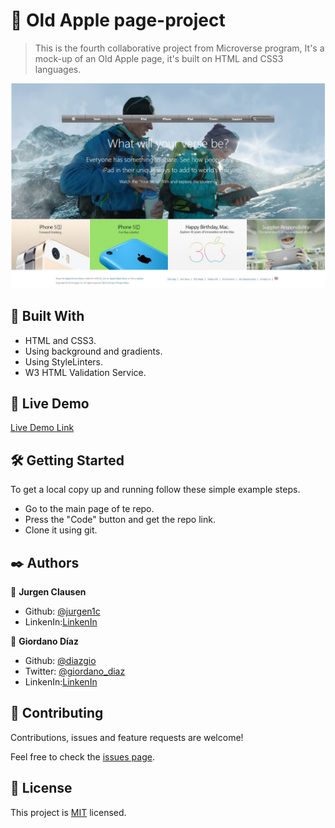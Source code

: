 #  🧐 Old Apple page-project

> This is the fourth collaborative project from Microverse program, It's a mock-up of an Old Apple page, it's built on HTML and CSS3 languages.

![screenshot](./images/screen-shoot.jpg)


## 🔧 Built With

- HTML and CSS3.
- Using background and gradients.
- Using StyleLinters.
- W3 HTML Validation Service.

## 🔴 Live Demo

[Live Demo Link](https://rawcdn.githack.com/diazgio/Old-Apple-Page-project/tree/feature-branch)


## 🛠 Getting Started

To get a local copy up and running follow these simple example steps.

- Go to the main page of te repo.
- Press the "Code" button and get the repo link.
- Clone it using git.

## ✒️ Authors

👤 **Jurgen Clausen**

- Github: [@jurgen1c](https://github.com/jurgen1c)
- LinkenIn:[LinkenIn](https://www.linkedin.com/in/jurgen-clausen-2740061a9/)

👤 **Giordano Díaz**

- Github: [@diazgio](https://github.com/diazgio)
- Twitter: [@giordano_diaz](https://twitter.com/giordano_diaz)
- LinkenIn:[LinkenIn](www.linkedin.com/in/Giordano-Diaz)

## 🤝 Contributing

Contributions, issues and feature requests are welcome!

Feel free to check the [issues page](issues/).

## 📝 License

This project is [MIT](lic.url) licensed.
